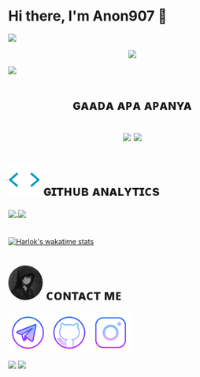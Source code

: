 # Hi there, I'm Anon907 👋

[<img src="https://user-images.githubusercontent.com/73097560/115834477-dbab4500-a447-11eb-908a-139a6edaec5c.gif"/>](https://github.com/Samidaites2)
<p align="center">
  <a>
    <img src="https://readme-typing-svg.demolab.com/?lines=Apa%20Liat%20Liat;Ga%20Punya%20Apa%20Apa;Always%20learning%20new%20things&font=Fira%20Code&center=true&width=440&height=45&color=00ff00&vCenter=true&pause=1000&size=22" /></a>
</p>

[<img src="https://user-images.githubusercontent.com/73097560/115834477-dbab4500-a447-11eb-908a-139a6edaec5c.gif"/>](https://github.com/Samidaites2)
<h1 align="center">ɢᴀᴀᴅᴀ ᴀᴘᴀ ᴀᴘᴀɴʏᴀ</h>

[<img src="https://user-images.githubusercontent.com/73097560/115834477-dbab4500-a447-11eb-908a-139a6edaec5c.gif"/>](https://github.com/Samidaites2)
[<img src="https://user-images.githubusercontent.com/73097560/115834477-dbab4500-a447-11eb-908a-139a6edaec5c.gif"/>](https://github.com/Samidaites2)

<h1 width="65px"> <img src="https://raw.githubusercontent.com/Samidaites2/Samidaites2/main/resources/analytics.webp" width="65px"> ɢɪᴛʜᴜʙ ᴀɴᴀʟʏᴛɪᴄs </h1>

<a href="https://github.com/anuraghazra/github-readme-stats">
  <img height=200 align="center" src="https://github-readme-stats.vercel.app/api?username=Anon907&show_icons=true&theme=radical" />
</a>
<a href="https://github.com/anuraghazra/convoychat">
  <img height=200 align="center" src="https://github-readme-stats.vercel.app/api/top-langs?username=anuraghazra&layout=donut&langs_count=8&card_width=320" />
</a>

#

[![Harlok's wakatime stats](https://github-readme-stats.vercel.app/api/wakatime?username=ffflabs&layout=compact)](https://github.com/anuraghazra/github-readme-stats)

#

<h1> <img src="https://raw.githubusercontent.com/Samidaites2/Samidaites2/main/resources/profile.png" width="70px" style="border-radius: 50%"> ᴄᴏɴᴛᴀᴄᴛ ᴍᴇ </h1>

[<img src="https://raw.githubusercontent.com/Samidaites2/Samidaites2/main/resources/telegram_icon.png" width="80px">](https://t.me/Anon907) [<img src="https://raw.githubusercontent.com/Samidaites2/Samidaites2/main/resources/github_icon.png" width="80px">](https://github.com/Anon907) [<img src="https://raw.githubusercontent.com/Samidaites2/Samidaites2/main/resources/insta_icon.png" width="80px">](https://instagram.com/izahidi_)

[<img src="https://user-images.githubusercontent.com/73097560/115834477-dbab4500-a447-11eb-908a-139a6edaec5c.gif"/>](https://github.com/Samidaites2)
[<img src="https://user-images.githubusercontent.com/73097560/115834477-dbab4500-a447-11eb-908a-139a6edaec5c.gif"/>](https://github.com/Samidaites2)
